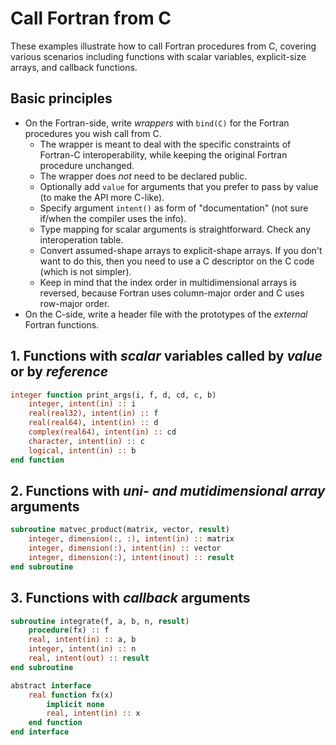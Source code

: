 # Call Fortran from C

These examples illustrate how to call Fortran procedures from C, covering various scenarios including functions with scalar variables, explicit-size arrays, and callback functions.

## Basic principles

* On the Fortran-side, write _wrappers_ with `bind(C)` for the Fortran procedures you wish call from C.
    * The wrapper is meant to deal with the specific constraints of Fortran-C interoperability, while keeping the original Fortran procedure unchanged.
    * The wrapper does _not_ need to be declared public.
    * Optionally add `value` for arguments that you prefer to pass by value (to make the API more C-like).
    * Specify argument `intent()` as form of "documentation" (not sure if/when the compiler uses the info).
    * Type mapping for scalar arguments is straightforward. Check any interoperation table.
    * Convert assumed-shape arrays to explicit-shape arrays. If you don't want to do this, then you need to use a C descriptor on the C code (which is not simpler).
    * Keep in mind that the index order in multidimensional arrays is reversed, because Fortran uses column-major order and C uses row-major order.
* On the C-side, write a header file with the prototypes of the _external_ Fortran functions.

## 1. Functions with _scalar_ variables called by _value_ or by _reference_

```fortran
integer function print_args(i, f, d, cd, c, b)
    integer, intent(in) :: i
    real(real32), intent(in) :: f
    real(real64), intent(in) :: d
    complex(real64), intent(in) :: cd
    character, intent(in) :: c
    logical, intent(in) :: b
end function
```

## 2. Functions with _uni- and mutidimensional array_ arguments

```fortran
subroutine matvec_product(matrix, vector, result)
    integer, dimension(:, :), intent(in) :: matrix
    integer, dimension(:), intent(in) :: vector
    integer, dimension(:), intent(inout) :: result
end subroutine
```

## 3. Functions with _callback_ arguments

```fortran
subroutine integrate(f, a, b, n, result)
    procedure(fx) :: f
    real, intent(in) :: a, b
    integer, intent(in) :: n
    real, intent(out) :: result
end subroutine

abstract interface
    real function fx(x)
        implicit none
        real, intent(in) :: x
    end function
end interface
```
